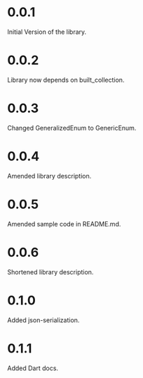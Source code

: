 # 0.0.1

Initial Version of the library.

# 0.0.2

Library now depends on built_collection.

# 0.0.3

Changed GeneralizedEnum to GenericEnum.

# 0.0.4

Amended library description.

# 0.0.5

Amended sample code in README.md.

# 0.0.6

Shortened library description.

# 0.1.0

Added json-serialization.

# 0.1.1

Added Dart docs.